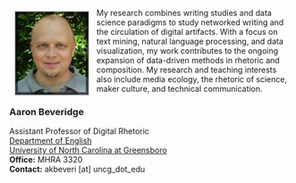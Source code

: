 <p><img src="./images/headshot1_tiny.jpg" align="left" style="display:inline;margin:6px 14px 0px 10px;"/>My research combines writing studies and data science paradigms to study networked writing and the circulation of digital artifacts. With a focus on text mining, natural language processing, and data visualization, my work contributes to the ongoing expansion of data-driven methods in rhetoric and composition. My research and teaching interests also include media ecology, the rhetoric of science, maker culture, and technical communication.</p>

### **Aaron Beveridge**  
Assistant Professor of Digital Rhetoric  
[Department of English](https://english.uncg.edu/)  
[University of North Carolina at Greensboro](https://english.uncg.edu/)  
**Office:** MHRA 3320  
**Contact:** akbeveri [at] uncg_dot_edu
